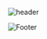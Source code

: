 ![header](https://capsule-render.vercel.app/api?type=soft&color=shark&height=200&section=header&text=안녕하세요&fontSize=50)


![Footer](https://capsule-render.vercel.app/api?type=waving&color=auto&height=200&section=footer)
